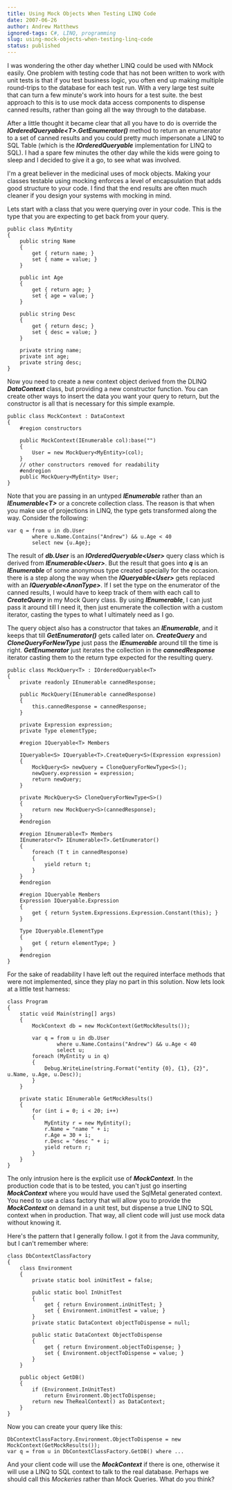 ```yaml
---
title: Using Mock Objects When Testing LINQ Code
date: 2007-06-26
author: Andrew Matthews
ignored-tags: C#, LINQ, programming
slug: using-mock-objects-when-testing-linq-code
status: published
---
```


I was wondering the other day whether LINQ could be used with NMock easily. One problem with testing code that has not been written to work with unit tests is that if you test business logic, you often end up making multiple round-trips to the database for each test run. With a very large test suite that can turn a few minute's work into hours for a test suite. the best approach to this is to use mock data access components to dispense canned results, rather than going all the way through to the database.

After a little thought it became clear that all you have to do is override the ***IOrderedQueryable\<T\>.GetEnumerator()*** method to return an enumerator to a set of canned results and you could pretty much impersonate a LINQ to SQL Table (which is the ***IOrderedQueryable*** implementation for LINQ to SQL). I had a spare few minutes the other day while the kids were going to sleep and I decided to give it a go, to see what was involved.

I'm a great believer in the medicinal uses of mock objects. Making your classes testable using mocking enforces a level of encapsulation that adds good structure to your code. I find that the end results are often much cleaner if you design your systems with mocking in mind.

Lets start with a class that you were querying over in your code. This is the type that you are expecting to get back from your query.

    public class MyEntity
    {
        public string Name
        {
            get { return name; }
            set { name = value; }
        }

        public int Age
        {
            get { return age; }
            set { age = value; }
        }

        public string Desc
        {
            get { return desc; }
            set { desc = value; }
        }

        private string name;
        private int age;
        private string desc;
    }

[](http://11011.net/software/vspaste)

Now you need to create a new context object derived from the DLINQ ***DataContext*** class, but providing a new constructor function. You can create other ways to insert the data you want your query to return, but the constructor is all that is necessary for this simple example.

    public class MockContext : DataContext
    {
        #region constructors

        public MockContext(IEnumerable col):base("")
        {
            User = new MockQuery<MyEntity>(col);
        }
        // other constructors removed for readability
        #endregion
        public MockQuery<MyEntity> User;
    }

[](http://11011.net/software/vspaste)

Note that you are passing in an untyped ***IEnumerable*** rather than an ***IEnumerable\<T\>*** or a concrete collection class. The reason is that when you make use of projections in LINQ, the type gets transformed along the way. Consider the following:

    var q = from u in db.User
            where u.Name.Contains("Andrew") && u.Age < 40
            select new {u.Age};

[](http://11011.net/software/vspaste)

The result of ***db.User*** is an ***IOrderedQueryable\<User\>*** query class which is derived from ***IEnumerable\<User\>***. But the result that goes into ***q*** is an ***IEnumerable*** of some anonymous type created specially for the occasion. there is a step along the way when the ***IQueryable\<User\>*** gets replaced with an ***IQueryable\<AnonType\>***. If I set the type on the enumerator of the canned results, I would have to keep track of them with each call to ***CreateQuery*** in my Mock Query class. By using ***IEnumerable***, I can just pass it around till I need it, then just enumerate the collection with a custom iterator, casting the types to what I ultimately need as I go.

The query object also has a constructor that takes an ***IEnumerable***, and it keeps that till ***GetEnumerator()*** gets called later on. ***CreateQuery*** and ***CloneQueryForNewType*** just pass the ***IEnumerable*** around till the time is right. ***GetEnumerator*** just iterates the collection in the ***cannedResponse*** iterator casting them to the return type expected for the resulting query.

    public class MockQuery<T> : IOrderedQueryable<T>
    {
        private readonly IEnumerable cannedResponse;

        public MockQuery(IEnumerable cannedResponse)
        {
            this.cannedResponse = cannedResponse;
        }

        private Expression expression;
        private Type elementType;

        #region IQueryable<T> Members

        IQueryable<S> IQueryable<T>.CreateQuery<S>(Expression expression)
        {
            MockQuery<S> newQuery = CloneQueryForNewType<S>();
            newQuery.expression = expression;
            return newQuery;
        }

        private MockQuery<S> CloneQueryForNewType<S>()
        {
            return new MockQuery<S>(cannedResponse);
        }
        #endregion

        #region IEnumerable<T> Members
        IEnumerator<T> IEnumerable<T>.GetEnumerator()
        {
            foreach (T t in cannedResponse)
            {
                yield return t;
            }
        }
        #endregion

        #region IQueryable Members
        Expression IQueryable.Expression
        {
            get { return System.Expressions.Expression.Constant(this); }
        }

        Type IQueryable.ElementType
        {
            get { return elementType; }
        }
        #endregion
    }

[](http://11011.net/software/vspaste)

For the sake of readability I have left out the required interface methods that were not implemented, since they play no part in this solution. Now lets look at a little test harness:

    class Program
    {
        static void Main(string[] args)
        {
            MockContext db = new MockContext(GetMockResults());

            var q = from u in db.User
                    where u.Name.Contains("Andrew") && u.Age < 40
                    select u;
            foreach (MyEntity u in q)
            {
                Debug.WriteLine(string.Format("entity {0}, {1}, {2}", u.Name, u.Age, u.Desc));
            }
        }

        private static IEnumerable GetMockResults()
        {
            for (int i = 0; i < 20; i++)
            {
                MyEntity r = new MyEntity();
                r.Name = "name " + i;
                r.Age = 30 + i;
                r.Desc = "desc " + i;
                yield return r;
            }
        }
    }

[](http://11011.net/software/vspaste)

The only intrusion here is the explicit use of ***MockContext***. In the production code that is to be tested, you can't just go inserting ***MockContext*** where you would have used the SqlMetal generated context. You need to use a class factory that will allow you to provide the ***MockContext*** on demand in a unit test, but dispense a true LINQ to SQL context when in production. That way, all client code will just use mock data without knowing it.

Here's the pattern that I generally follow. I got it from the Java community, but I can't remember where:

    class DbContextClassFactory
    {
        class Environment
        {
            private static bool inUnitTest = false;

            public static bool InUnitTest
            {
                get { return Environment.inUnitTest; }
                set { Environment.inUnitTest = value; }
            }
            private static DataContext objectToDispense = null;

            public static DataContext ObjectToDispense
            {
                get { return Environment.objectToDispense; }
                set { Environment.objectToDispense = value; }
            }
        }

        public object GetDB()
        {
            if (Environment.InUnitTest)
                return Environment.ObjectToDispense;
            return new TheRealContext() as DataContext;
        }
    }

[](http://11011.net/software/vspaste)

Now you can create your query like this:

    DbContextClassFactory.Environment.ObjectToDispense = new MockContext(GetMockResults());
    var q = from u in DbContextClassFactory.GetDB() where ...

[](http://11011.net/software/vspaste)

And your client code will use the ***MockContext*** if there is one, otherwise it will use a LINQ to SQL context to talk to the real database. Perhaps we should call this *Mockeries* rather than Mock Queries. What do you think?
